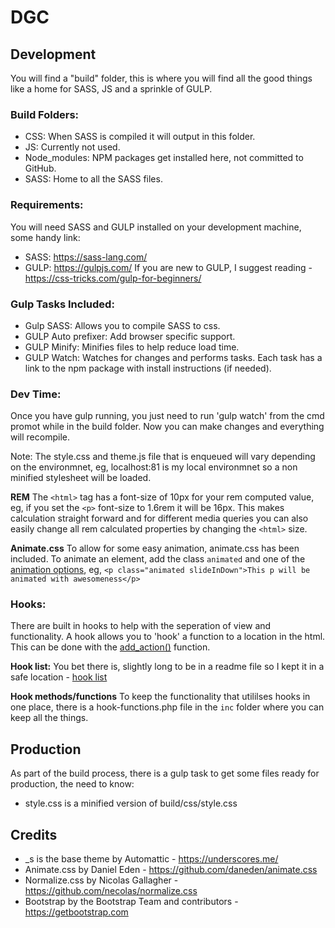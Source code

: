 # DGC #

## Development ##
You will find a "build" folder, this is where you will find all the good things like a home for SASS, JS and a sprinkle of GULP.

### Build Folders: ###
* CSS: When SASS is compiled it will output in this folder.
* JS: Currently not used.
* Node_modules: NPM packages get installed here, not committed to GitHub.
* SASS: Home to all the SASS files.

### Requirements: ###
You will need SASS and GULP installed on your development machine, some handy link:
* SASS:	https://sass-lang.com/
* GULP:	https://gulpjs.com/
If you are new to GULP, I suggest reading - https://css-tricks.com/gulp-for-beginners/

### Gulp Tasks Included: ###
* Gulp SASS: Allows you to compile SASS to css.
* GULP Auto prefixer: Add browser specific support.
* GULP Minify: Minifies files to help reduce load time.
* GULP Watch: Watches for changes and performs tasks.
Each task has a link to the npm package with install instructions (if needed).

### Dev Time: ###
Once you have gulp running, you just need to run 'gulp watch' from the cmd promot while in the build folder. Now you can make changes and everything will recompile.

Note: The style.css and theme.js file that is enqueued will vary depending on the environmnet, eg, localhost:81 is my local environmnet so a non minified stylesheet will be loaded.

**REM**
The `<html>` tag has a font-size of 10px for your rem computed value, eg, if you set the `<p>` font-size to 1.6rem it will be 16px. This makes calculation straight forward and for different media queries you can also easily change all rem calculated properties by changing the `<html>` size.

**Animate.css**
To allow for some easy animation, animate.css has been included. To animate an element, add the class `animated` and one of the [animation options](https://github.com/daneden/animate.css#animations), eg, `<p class="animated slideInDown">This p will be animated with awesomeness</p>`

### Hooks: ###
There are built in hooks to help with the seperation of view and functionality. A hook allows you to 'hook' a function to a location in the html. This can be done with the [add_action()](https://developer.wordpress.org/reference/functions/add_action/) function.

**Hook list:**
You bet there is, slightly long to be in a readme file so I kept it in a safe location - [hook list](https://github.com/DestinationGoldCoast/dgc/wiki/Hook-List)

**Hook methods/functions**
To keep the functionality that utililses hooks in one place, there is a hook-functions.php file in the `inc` folder where you can keep all the things.

## Production ##
As part of the build process, there is a gulp task to get some files ready for production, the need to know:
* style.css is a minified version of build/css/style.css

## Credits ##
* _s is the base theme by Automattic - https://underscores.me/
* Animate.css by Daniel Eden - https://github.com/daneden/animate.css
* Normalize.css by Nicolas Gallagher - https://github.com/necolas/normalize.css
* Bootstrap by the Bootstrap Team and contributors - https://getbootstrap.com
